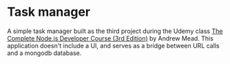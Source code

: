 # Task manager
A simple task manager built as the third project during the Udemy class [The Complete Node.js Developer Course (3rd Edition)](https://www.udemy.com/course/the-complete-nodejs-developer-course-2/) by Andrew Mead.
This application doesn't include a UI, and serves as a bridge between URL calls and a mongodb database.
